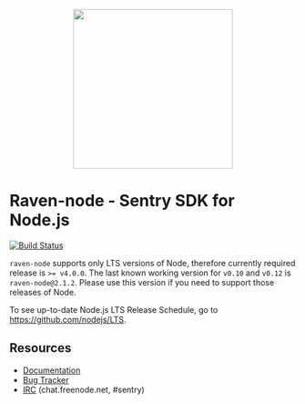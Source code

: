 <p align="center">
    <a href="https://sentry.io" target="_blank" align="center">
        <img src="https://sentry-brand.storage.googleapis.com/sentry-logo-black.png" width="280">
    </a>
    <br/>
    <h1>Raven-node - Sentry SDK for Node.js</h1>
</p>

[![Build Status](https://travis-ci.org/getsentry/raven-node.svg?branch=master)](https://travis-ci.org/getsentry/raven-node)

`raven-node` supports only LTS versions of Node, therefore currently required release is `>= v4.0.0`.
The last known working version for `v0.10` and `v0.12` is `raven-node@2.1.2`.
Please use this version if you need to support those releases of Node.

To see up-to-date Node.js LTS Release Schedule, go to https://github.com/nodejs/LTS.

## Resources

* [Documentation](https://docs.getsentry.com/hosted/clients/node/)
* [Bug Tracker](https://github.com/getsentry/raven-node/issues)
* [IRC](irc://chat.freenode.net/sentry) (chat.freenode.net, #sentry)
